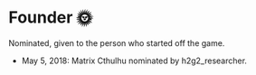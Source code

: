 # Founder 🌞

Nominated, given to the person who started off the game.

- May 5, 2018: Matrix Cthulhu nominated by h2g2_researcher.
